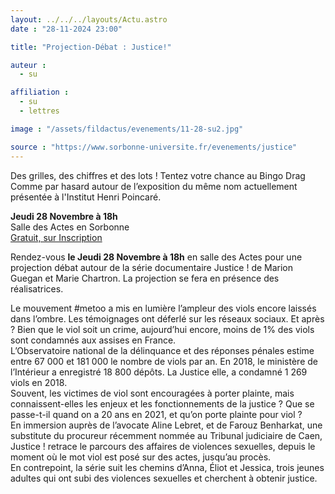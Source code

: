 ```yaml
---
layout: ../../../layouts/Actu.astro
date : "28-11-2024 23:00"

title: "Projection-Débat : Justice!"

auteur :
  - su

affiliation :
  - su
  - lettres

image : "/assets/fildactus/evenements/11-28-su2.jpg"

source : "https://www.sorbonne-universite.fr/evenements/justice"
---
```


Des grilles, des chiffres et des lots ! Tentez votre chance au Bingo Drag Comme par hasard autour de l’exposition du même nom actuellement présentée à l'Institut Henri Poincaré.

__Jeudi 28 Novembre à 18h__  
Salle des Actes en Sorbonne  
[Gratuit, sur Inscription](https://www.billetweb.fr/justice2)

Rendez-vous __le Jeudi 28 Novembre à 18h__ en salle des Actes pour une projection débat autour de la série documentaire Justice ! de Marion Guegan et Marie Chartron. La projection se fera en présence des réalisatrices.

Le mouvement #metoo a mis en lumière l’ampleur des viols encore laissés dans l’ombre. Les témoignages ont déferlé sur les réseaux sociaux. Et après ? Bien que le viol soit un crime, aujourd’hui encore, moins de 1% des viols sont condamnés aux assises en France.  
L’Observatoire national de la délinquance et des réponses pénales estime entre 67 000 et 181 000 le nombre de viols par an. En 2018, le ministère de l’Intérieur a enregistré 18 800 dépôts. La Justice elle, a condamné 1 269 viols en 2018.  
Souvent, les victimes de viol sont encouragées à porter plainte, mais connaissent-elles les enjeux et les fonctionnements de la justice ? Que se passe-t-il quand on a 20 ans en 2021, et qu’on porte plainte pour viol ?  
En immersion auprès de l’avocate Aline Lebret, et de Farouz Benharkat, une substitute du procureur récemment nommée au Tribunal judiciaire de Caen, Justice ! retrace le parcours des affaires de violences sexuelles, depuis le moment où le mot viol est posé sur des actes, jusqu’au procès.  
En contrepoint, la série suit les chemins d’Anna, Éliot et Jessica, trois jeunes adultes qui ont subi des violences sexuelles et cherchent à obtenir justice.

